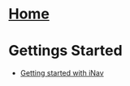 # [Home](/iNavFlight/inav/wiki)

# Gettings Started

 - [Getting started with iNav](/iNavFlight/inav/wiki/Getting-started-with-iNav)